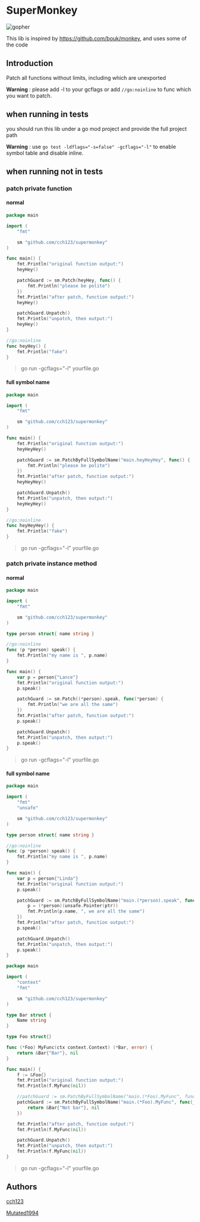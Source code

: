# SuperMonkey

![gopher](https://user-images.githubusercontent.com/29589055/102566226-0a23b700-411a-11eb-879e-8b58b6a1c8d6.png)

This lib is inspired by https://github.com/bouk/monkey, and uses some of the code

## Introduction

Patch all functions without limits, including which are unexported

**Warning** : please add -l to your gcflags or add `//go:noinline` to func which you want to patch.


## when running in tests

you should run this lib under a go mod project and provide the full project path

**Warning** : use `go test -ldflags="-s=false" -gcflags="-l"` to enable symbol table and disable inline.

## when running not in tests

### patch private function

#### normal

```go
package main

import (
	"fmt"

	sm "github.com/cch123/supermonkey"
)

func main() {
	fmt.Println("original function output:")
	heyHey()

	patchGuard := sm.Patch(heyHey, func() {
		fmt.Println("please be polite")
	})
	fmt.Println("after patch, function output:")
	heyHey()

	patchGuard.Unpatch()
	fmt.Println("unpatch, then output:")
	heyHey()
}

//go:noinline
func heyHey() {
	fmt.Println("fake")
}
```

> go run -gcflags="-l" yourfile.go

#### full symbol name

```go
package main

import (
	"fmt"

	sm "github.com/cch123/supermonkey"
)

func main() {
	fmt.Println("original function output:")
	heyHeyHey()

	patchGuard := sm.PatchByFullSymbolName("main.heyHeyHey", func() {
		fmt.Println("please be polite")
	})
	fmt.Println("after patch, function output:")
	heyHeyHey()

	patchGuard.Unpatch()
	fmt.Println("unpatch, then output:")
	heyHeyHey()
}

//go:noinline
func heyHeyHey() {
	fmt.Println("fake")
}
```

> go run -gcflags="-l" yourfile.go

### patch private instance method

#### normal

```go
package main

import (
	"fmt"

	sm "github.com/cch123/supermonkey"
)

type person struct{ name string }

//go:noinline
func (p *person) speak() {
	fmt.Println("my name is ", p.name)
}

func main() {
	var p = person{"Lance"}
	fmt.Println("original function output:")
	p.speak()

	patchGuard := sm.Patch((*person).speak, func(*person) {
        fmt.Println("we are all the same")
    })
    fmt.Println("after patch, function output:")
    p.speak()

	patchGuard.Unpatch()
	fmt.Println("unpatch, then output:")
	p.speak()
}
```

> go run -gcflags="-l" yourfile.go

#### full symbol name

```go
package main

import (
	"fmt"
	"unsafe"

	sm "github.com/cch123/supermonkey"
)

type person struct{ name string }

//go:noinline
func (p *person) speak() {
	fmt.Println("my name is ", p.name)
}

func main() {
	var p = person{"Linda"}
	fmt.Println("original function output:")
	p.speak()

	patchGuard := sm.PatchByFullSymbolName("main.(*person).speak", func(ptr uintptr) {
		p = (*person)(unsafe.Pointer(ptr))
		fmt.Println(p.name, ", we are all the same")
	})
	fmt.Println("after patch, function output:")
	p.speak()

	patchGuard.Unpatch()
	fmt.Println("unpatch, then output:")
	p.speak()
}
```

```go
package main

import (
	"context"
	"fmt"

	sm "github.com/cch123/supermonkey"
)

type Bar struct {
	Name string
}

type Foo struct{}

func (*Foo) MyFunc(ctx context.Context) (*Bar, error) {
	return &Bar{"Bar"}, nil
}

func main() {
	f := &Foo{}
	fmt.Println("original function output:")
	fmt.Println(f.MyFunc(nil))

	//patchGuard := sm.PatchByFullSymbolName("main.(*Foo).MyFunc", func(_ *Foo, ctx context.Context) (*Bar, error) {
	patchGuard := sm.PatchByFullSymbolName("main.(*Foo).MyFunc", func(_ uintptr, ctx context.Context) (*Bar, error) {
		return &Bar{"Not bar"}, nil
	})

	fmt.Println("after patch, function output:")
	fmt.Println(f.MyFunc(nil))

	patchGuard.Unpatch()
	fmt.Println("unpatch, then output:")
	fmt.Println(f.MyFunc(nil))
}
```

> go run -gcflags="-l" yourfile.go

## Authors

[cch123](https://github.com/cch123)

[Mutated1994](https://github.com/Mutated1994)

